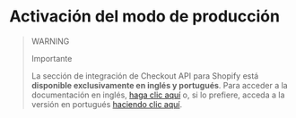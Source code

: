# Activación del modo de producción

> WARNING
>
> Importante
>
> La sección de integración de Checkout API para Shopify está **disponible exclusivamente en inglés y portugués**. Para acceder a la documentación en inglés, [haga clic aquí](https://www.mercadopago[FAKER][URL][DOMAIN]/developers/en/guides/shopify/checkout-api) o, si lo prefiere, acceda a la versión en portugués [haciendo clic aquí](https://www.mercadopago[FAKER][URL][DOMAIN]/developers/pt/guides/shopify/checkout-api).
